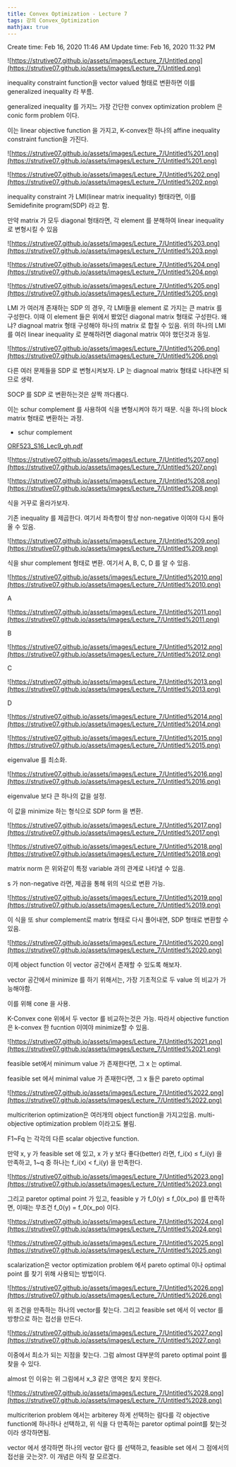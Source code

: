 ```yaml
---
title: Convex Optimization - Lecture 7
tags: 강의 Convex_Optimization
mathjax: true
---
```



Create time: Feb 16, 2020 11:46 AM
Update time: Feb 16, 2020 11:32 PM

![https://strutive07.github.io/assets/images/Lecture_7/Untitled.png](https://strutive07.github.io/assets/images/Lecture_7/Untitled.png)

inequality constraint function을 vector valued 형태로 변환하면 이를 generalized inequality 라 부름.

generalized inequality 를 가지느 가장 간단한 convex optimization problem 은 conic form problem 이다.

이는 linear objective function 을 가지고, K-convex한 하나의 affine inequality constraint function을 가진다.

![https://strutive07.github.io/assets/images/Lecture_7/Untitled%201.png](https://strutive07.github.io/assets/images/Lecture_7/Untitled%201.png)

![https://strutive07.github.io/assets/images/Lecture_7/Untitled%202.png](https://strutive07.github.io/assets/images/Lecture_7/Untitled%202.png)

inequality constraint 가 LMI(linear matrix inequality) 형태라면, 이를 Semidefinite program(SDP) 라고 함.

만약 matrix 가 모두 diagonal 형태라면, 각 element 를 분해하여 linear inequality 로 변형시킬 수 있음

![https://strutive07.github.io/assets/images/Lecture_7/Untitled%203.png](https://strutive07.github.io/assets/images/Lecture_7/Untitled%203.png)

![https://strutive07.github.io/assets/images/Lecture_7/Untitled%204.png](https://strutive07.github.io/assets/images/Lecture_7/Untitled%204.png)

![https://strutive07.github.io/assets/images/Lecture_7/Untitled%205.png](https://strutive07.github.io/assets/images/Lecture_7/Untitled%205.png)

LMI 가 여러개 존재하는 SDP 의 경우, 각 LMI들을 element 로 가지는 큰 matrix 를 구성한다. 이때 이 element 들은 위에서 봤었던 diagonal matrix 형태로 구성한다. 왜냐? diagnoal matrix 형태 구성해야 하나의 matrix 로 합칠 수 있음. 위의 하나의 LMI 를 여러 linear inequality 로 분해하려면 diagonal matrix 여야 했던것과 동일.

![https://strutive07.github.io/assets/images/Lecture_7/Untitled%206.png](https://strutive07.github.io/assets/images/Lecture_7/Untitled%206.png)

다른 여러 문제들을 SDP 로 변형시켜보자. LP 는 diagnoal matrix 형태로 나타내면 되므로 생략.

SOCP 를 SDP 로 변환하는것은 살짝 까다롭다.

이는 schur complement 를 사용하여 식을 변형시켜야 하기 때문. 식을 하나의 block matrix 형태로 변환하는 과정.

- schur complement

[](http://www.princeton.edu/~aaa/Public/Teaching/ORF523/S16/ORF523_S16_Lec9_gh.pdf)

[ORF523_S16_Lec9_gh.pdf](https://strutive07.github.io/assets/images/Lecture_7/ORF523_S16_Lec9_gh.pdf)

![https://strutive07.github.io/assets/images/Lecture_7/Untitled%207.png](https://strutive07.github.io/assets/images/Lecture_7/Untitled%207.png)

![https://strutive07.github.io/assets/images/Lecture_7/Untitled%208.png](https://strutive07.github.io/assets/images/Lecture_7/Untitled%208.png)

식을 거꾸로 올라가보자.

기존 inequality 를 제곱한다. 여기서 좌측항이 항상 non-negative 이여야 다시 돌아올 수 있음.

![https://strutive07.github.io/assets/images/Lecture_7/Untitled%209.png](https://strutive07.github.io/assets/images/Lecture_7/Untitled%209.png)

식을 shur complement 형태로 변환. 여기서 A, B, C, D 를 알 수 있음. 

![https://strutive07.github.io/assets/images/Lecture_7/Untitled%2010.png](https://strutive07.github.io/assets/images/Lecture_7/Untitled%2010.png)

A

![https://strutive07.github.io/assets/images/Lecture_7/Untitled%2011.png](https://strutive07.github.io/assets/images/Lecture_7/Untitled%2011.png)

B

![https://strutive07.github.io/assets/images/Lecture_7/Untitled%2012.png](https://strutive07.github.io/assets/images/Lecture_7/Untitled%2012.png)

C

![https://strutive07.github.io/assets/images/Lecture_7/Untitled%2013.png](https://strutive07.github.io/assets/images/Lecture_7/Untitled%2013.png)

D

![https://strutive07.github.io/assets/images/Lecture_7/Untitled%2014.png](https://strutive07.github.io/assets/images/Lecture_7/Untitled%2014.png)

![https://strutive07.github.io/assets/images/Lecture_7/Untitled%2015.png](https://strutive07.github.io/assets/images/Lecture_7/Untitled%2015.png)

eigenvalue 를 최소화. 

![https://strutive07.github.io/assets/images/Lecture_7/Untitled%2016.png](https://strutive07.github.io/assets/images/Lecture_7/Untitled%2016.png)

eigenvalue 보다 큰 하나의 값을 설정.

이 값을 minimize 하는 형식으로 SDP form 을 변환. 

![https://strutive07.github.io/assets/images/Lecture_7/Untitled%2017.png](https://strutive07.github.io/assets/images/Lecture_7/Untitled%2017.png)

![https://strutive07.github.io/assets/images/Lecture_7/Untitled%2018.png](https://strutive07.github.io/assets/images/Lecture_7/Untitled%2018.png)

matrix norm 은 위와같이 특정 variable 과의 관계로 나타낼 수 있음. 

s 가 non-negative 라면, 제곱을 통해 위의 식으로 변환 가능.

![https://strutive07.github.io/assets/images/Lecture_7/Untitled%2019.png](https://strutive07.github.io/assets/images/Lecture_7/Untitled%2019.png)

이 식을 또 shur complement로 matrix 형태로 다시 풀어내면, SDP 형태로 변환할 수 있음.

![https://strutive07.github.io/assets/images/Lecture_7/Untitled%2020.png](https://strutive07.github.io/assets/images/Lecture_7/Untitled%2020.png)

이제 object function 이 vector 공간에서 존재할 수 있도록 해보자.

vector 공간에서 minimize 를 하기 위해서는, 가장 기초적으로 두 value 의 비교가 가능해야함.

이를 위해 cone 을 사용.

K-Convex cone 위에서 두 vector 를 비교하는것은 가능. 따라서 objective function은 k-convex 한 fucntion 이여야 minimize할 수 있음.

![https://strutive07.github.io/assets/images/Lecture_7/Untitled%2021.png](https://strutive07.github.io/assets/images/Lecture_7/Untitled%2021.png)

feasible set에서 minimum value 가 존재한다면, 그 x 는 optimal.

feasible set 에서 minimal value 가 존재한다면, 그 x 들은 pareto optimal

![https://strutive07.github.io/assets/images/Lecture_7/Untitled%2022.png](https://strutive07.github.io/assets/images/Lecture_7/Untitled%2022.png)

multicriterion optimization은 여러개의 object function을 가지고있음. multi-objective optimization problem 이라고도 불림.

F1~Fq 는 각각의 다른 scalar objective function.

만약 x, y 가 feasible set 에 있고, x 가 y 보다 좋다(better) 라면, f_i(x) ≤ f_i(y) 을 만족하고, 1~q 중 하나는  f_i(x) < f_i(y) 을 만족한다.

![https://strutive07.github.io/assets/images/Lecture_7/Untitled%2023.png](https://strutive07.github.io/assets/images/Lecture_7/Untitled%2023.png)

그리고 paretor optimal point 가 있고, feasible y 가 f_0(y) ≤ f_0(x_po) 를 만족하면, 이때는 무조건 f_0(y) = f_0(x_po) 이다.

![https://strutive07.github.io/assets/images/Lecture_7/Untitled%2024.png](https://strutive07.github.io/assets/images/Lecture_7/Untitled%2024.png)

![https://strutive07.github.io/assets/images/Lecture_7/Untitled%2025.png](https://strutive07.github.io/assets/images/Lecture_7/Untitled%2025.png)

scalarization은 vector optimization problem 에서 pareto optimal 이나 optimal point 를 찾기 위해 사용되는 방법이다.

![https://strutive07.github.io/assets/images/Lecture_7/Untitled%2026.png](https://strutive07.github.io/assets/images/Lecture_7/Untitled%2026.png)

위 조건을 만족하는 하나의 vector를 찾는다. 그리고 feasible set 에서 이 vector 를 방향으로 하는 접선을 만든다.

![https://strutive07.github.io/assets/images/Lecture_7/Untitled%2027.png](https://strutive07.github.io/assets/images/Lecture_7/Untitled%2027.png)

이중에서 최소가 되는 지점을 찾는다. 그럼 almost 대부분의 pareto optimal point 를 찾을 수 있다.

almost 인 이유는 위 그림에서 x_3 같은 영역은 찾지 못한다.

![https://strutive07.github.io/assets/images/Lecture_7/Untitled%2028.png](https://strutive07.github.io/assets/images/Lecture_7/Untitled%2028.png)

multicriterion problem 에서는 arbiterey 하게 선택하는 람다를 각 objective function에 하나하나 선택하고, 위 식을 다 만족하는 paretor optimal point를 찾는것 이라 생각하면됨.

vector 에서 생각하면 하나의 vector 람다 를 선택하고, feasible set 에서 그 점에서의 접선을 긋는것?.  이 개념은 아직 잘 모르겠다.